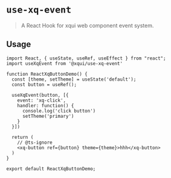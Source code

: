 # `use-xq-event`

> A React Hook for xqui web component event system.

## Usage

```tsx
import React, { useState, useRef, useEffect } from "react";
import useXqEvent from '@xqui/use-xq-event'

function ReactXqButtonDemo() {
  const [theme, setTheme] = useState('default');
  const button = useRef();

  useXqEvent(button, [{
    event: 'xq-click',
    handler: function() {
      console.log('click button')
      setTheme('primary')
    }
  }])

  return (
    // @ts-ignore
    <xq-button ref={button} theme={theme}>hhh</xq-button>
  )
}

export default ReactXqButtonDemo;
```
